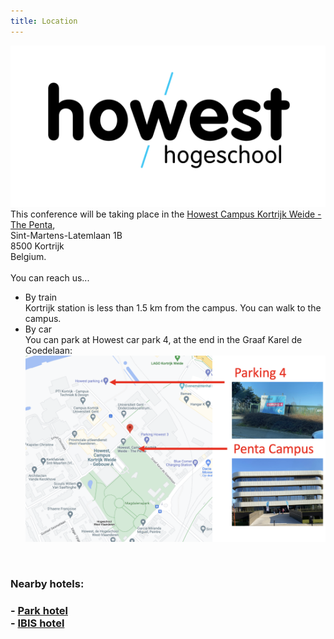 ```yaml
---
title: Location
---
```


<div class="sponsor">
  <a href="https://www.howest.be/"><img src="/assets/images/sponsors/howest.png" alt="Howest logo"/></a><br />
</div>
This conference will be taking place in the <a href="https://www.howest.be/nl/contact/kortrijk/campus-kortrijk-weide-the-penta">Howest Campus Kortrijk Weide - The Penta</a>, <br />
Sint-Martens-Latemlaan 1B<br />
8500 Kortrijk<br />
Belgium.<br />
<br />
You can reach us...
<ul>
<li>By train<br />
Kortrijk station is less than 1.5 km from the campus. You can walk to the campus.</li>
<li>By car<br />
You can park at Howest car park 4, at the end in the Graaf Karel de Goedelaan:<br />
<img src="/assets/images/parking_map.png" alt="Parking map" width="600" /></li>
</ul />
<br />
<h3>Nearby hotels:<h3>
- <a href="https://www.parkhotel.be/index-nl.aspx?r=true">Park hotel</a><br />
- <a href="https://all.accor.com/hotel/6330/index.nl.shtml">IBIS hotel</a>
